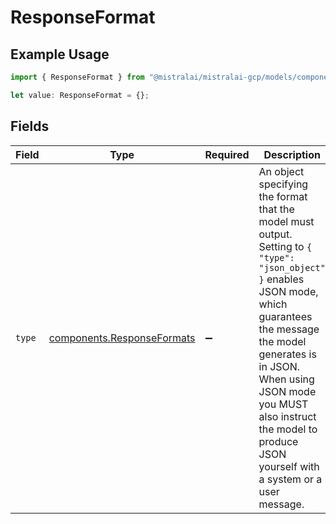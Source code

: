 # ResponseFormat

## Example Usage

```typescript
import { ResponseFormat } from "@mistralai/mistralai-gcp/models/components";

let value: ResponseFormat = {};
```

## Fields

| Field                                                                                                                                                                                                                                                                                              | Type                                                                                                                                                                                                                                                                                               | Required                                                                                                                                                                                                                                                                                           | Description                                                                                                                                                                                                                                                                                        |
| -------------------------------------------------------------------------------------------------------------------------------------------------------------------------------------------------------------------------------------------------------------------------------------------------- | -------------------------------------------------------------------------------------------------------------------------------------------------------------------------------------------------------------------------------------------------------------------------------------------------- | -------------------------------------------------------------------------------------------------------------------------------------------------------------------------------------------------------------------------------------------------------------------------------------------------- | -------------------------------------------------------------------------------------------------------------------------------------------------------------------------------------------------------------------------------------------------------------------------------------------------- |
| `type`                                                                                                                                                                                                                                                                                             | [components.ResponseFormats](../../models/components/responseformats.md)                                                                                                                                                                                                                           | :heavy_minus_sign:                                                                                                                                                                                                                                                                                 | An object specifying the format that the model must output. Setting to `{ "type": "json_object" }` enables JSON mode, which guarantees the message the model generates is in JSON. When using JSON mode you MUST also instruct the model to produce JSON yourself with a system or a user message. |